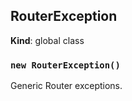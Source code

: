 <a name="RouterException"></a>

## RouterException
**Kind**: global class  
<a name="new_RouterException_new"></a>

### `new RouterException()`
Generic Router exceptions.

